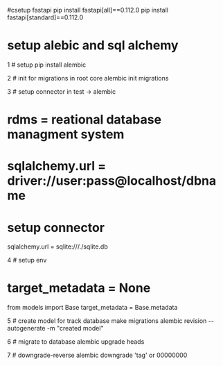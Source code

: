 #csetup fastapi 
pip install fastapi[all]==0.112.0
pip install fastapi[standard]==0.112.0

# setup alebic and sql alchemy
1 # setup 
pip install alembic

2 # init for migrations in root core
alembic init migrations

3 # setup connector in test -> alembic
# rdms = reational database  managment system
# sqlalchemy.url = driver://user:pass@localhost/dbname
# setup connector
sqlalchemy.url = sqlite:///./sqlite.db

4 # setup env 
# target_metadata = None
from models import Base
target_metadata = Base.metadata

5 # create model for track database make migrations
alembic revision --autogenerate -m "created model"

6 # migrate to database
alembic upgrade heads

7 # downgrade-reverse
alembic downgrade 'tag' or 00000000

